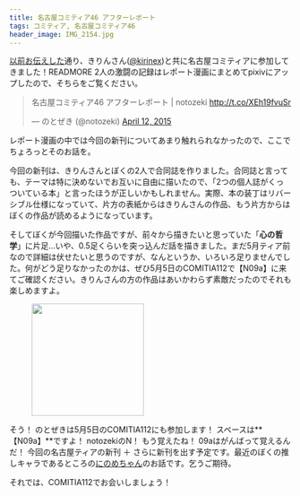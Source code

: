 ```yaml
---
title: 名古屋コミティア46 アフターレポート
tags: コミティア, 名古屋コミティア46
header_image: IMG_2154.jpg
---
```


[以前お伝えした](/blog/upnext-events-spring-2015)通り、きりんさん([@kirinex](https://twitter.com/kirinex))と共に名古屋コミティアに参加してきました！READMORE 2人の激闘の記録はレポート漫画にまとめてpixivにアップしたので、そちらをご覧ください。

<p>
<blockquote class="twitter-tweet" lang="en"><p>名古屋コミティア46 アフターレポート | notozeki <a href="http://t.co/XEh19fvuSr">http://t.co/XEh19fvuSr</a></p>&mdash; のとぜき (@notozeki) <a href="https://twitter.com/notozeki/status/587147732080394240">April 12, 2015</a></blockquote>
</p>

レポート漫画の中では今回の新刊についてあまり触れられなかったので、ここでちょろっとそのお話を。

今回の新刊は、きりんさんとぼくの2人で合同誌を作りました。合同誌と言っても、テーマは特に決めないでお互いに自由に描いたので、「2つの個人誌がくっついている本」と言ったほうが正しいかもしれません。実際、本の装丁はリバーシブル仕様になっていて、片方の表紙からはきりんさんの作品、もう片方からはぼくの作品が読めるようになっています。

そしてぼくが今回描いた作品ですが、前々から描きたいと思っていた「**心の哲学**」に片足…いや、0.5足くらいを突っ込んだ話を描きました。まだ5月ティア前なので詳細は伏せたいと思うのですが、なんというか、いろいろ足りませんでした。何がどう足りなかったのかは、ぜひ5月5日のCOMITIA112で【N09a】に来てご確認ください。きりんさんの方の作品はあいかわらず素敵だったのでそれも楽しめますよ。

<figure>
  <img src="/assets/img/comitia112cc.png" height="200px">
</figure>

そう！ のとぜきは5月5日のCOMITIA112にも参加します！ スペースは**【N09a】**ですよ！ notozekiのN！ もう覚えたね！ 09aはがんばって覚えるんだ！
今回の名古屋ティアの新刊 ＋ さらに新刊を出す予定です。最近のぼくの推しキャラであるところの[にのめちゃん](http://www.uchinokomato.me/chara/show/19889)のお話です。乞うご期待。

それでは、COMITIA112でお会いしましょう！
